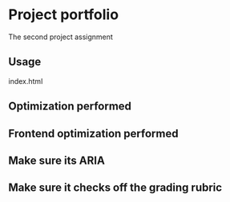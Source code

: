 # Project portfolio
The second project assignment

## Usage
index.html

## Optimization performed

## Frontend optimization performed

## Make sure its ARIA
## Make sure it checks off the grading rubric